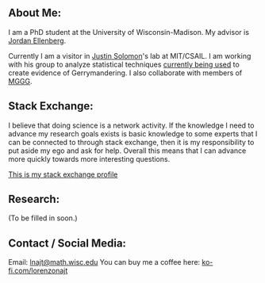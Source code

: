 ## About Me:
I am a PhD student at the University of Wisconsin-Madison. My advisor is [Jordan Ellenberg](http://www.math.wisc.edu/~ellenber/).

Currently I am a visitor in [Justin Solomon](https://people.csail.mit.edu/jsolomon/)'s lab at MIT/CSAIL. I am working with his group to analyze statistical techniques [currently being used](https://arxiv.org/abs/1801.03783) to create evidence of Gerrymandering. I also collaborate with members of [MGGG](https://mggg.org/).

## Stack Exchange:

I believe that doing science is a network activity. If the knowledge I need to advance my research goals exists is basic knowledge to some experts that I can be connected to through stack exchange, then it is my responsibility to put aside my ego and ask for help. Overall this means that I can advance more quickly towards more interesting questions.

[This is my stack exchange profile](https://stackexchange.com/users/2174622/lorenzo) 

## Research:

(To be filled in soon.)

## Contact / Social Media:

Email: lnajt@math.wisc.edu
You can buy me a coffee here: [ko-fi.com/lorenzonajt](https://ko-fi.com/lorenzonajt)

